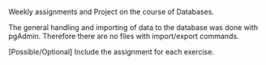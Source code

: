 Weekly assignments and Project on the course of Databases.

The general handling and importing of data to the database was done with pgAdmin. Therefore there are no files with import/export commands.


[Possible/Optional] Include the assignment for each exercise.
